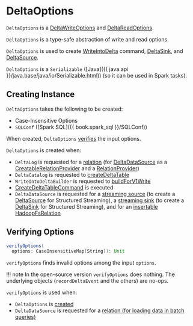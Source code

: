 # DeltaOptions

`DeltaOptions` is a [DeltaWriteOptions](DeltaWriteOptions.md) and [DeltaReadOptions](DeltaReadOptions.md).

`DeltaOptions` is a type-safe abstraction of write and read options.

`DeltaOptions` is used to create [WriteIntoDelta](commands/WriteIntoDelta.md) command, [DeltaSink](DeltaSink.md), and [DeltaSource](DeltaSource.md).

`DeltaOptions` is a `Serializable` ([Java]({{ java.api }}/java.base/java/io/Serializable.html)) (so it can be used in Spark tasks).

## Creating Instance

`DeltaOptions` takes the following to be created:

* <span id="options"> Case-Insensitive Options
* <span id="sqlConf"> `SQLConf` ([Spark SQL]({{ book.spark_sql }}/SQLConf))

When created, `DeltaOptions` [verifies](#verifyOptions) the input options.

`DeltaOptions` is created when:

* `DeltaLog` is requested for a [relation](DeltaLog.md#createRelation) (for [DeltaDataSource](DeltaDataSource.md) as a [CreatableRelationProvider](DeltaDataSource.md#CreatableRelationProvider) and a [RelationProvider](DeltaDataSource.md#RelationProvider))
* `DeltaCatalog` is requested to [createDeltaTable](DeltaCatalog.md#createDeltaTable)
* `WriteIntoDeltaBuilder` is requested to [buildForV1Write](WriteIntoDeltaBuilder.md#buildForV1Write)
* [CreateDeltaTableCommand](commands/CreateDeltaTableCommand.md) is executed
* `DeltaDataSource` is requested for a [streaming source](DeltaDataSource.md#createSource) (to create a [DeltaSource](DeltaSource.md) for Structured Streaming), a [streaming sink](DeltaDataSource.md#createSink) (to create a [DeltaSink](DeltaSink.md) for Structured Streaming), and for an [insertable HadoopFsRelation](DeltaDataSource.md#CreatableRelationProvider-createRelation)

## <span id="verifyOptions"> Verifying Options

```scala
verifyOptions(
  options: CaseInsensitiveMap[String]): Unit
```

`verifyOptions` finds invalid options among the input `options`.

!!! note
    In the open-source version `verifyOptions` does nothing. The underlying objects (`recordDeltaEvent` and the others) are no-ops.

`verifyOptions` is used when:

* `DeltaOptions` is [created](#creating-instance)
* `DeltaDataSource` is requested for a [relation (for loading data in batch queries)](DeltaDataSource.md#RelationProvider-createRelation)
